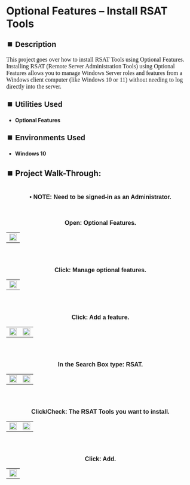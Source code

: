 <h1>Optional Features – Install RSAT Tools</h1>


<h2 style="font-family: Arial, sans-serif; font-size: 20px; font-weight: bold; margin-top: 24px; margin-bottom: 12px;">
⏹️ Description</h2>

<p style="font-family: Georgia, serif; font-size: 16px; margin-top: 12px; margin-bottom: 12px;">
This project goes over how to install RSAT Tools using Optional Features. Installing RSAT (Remote Server Administration Tools) using Optional Features allows you to manage Windows Server roles and features from a Windows client computer (like Windows 10 or 11) without needing to log directly into the server.
</b>



<h2 style="font-family: Arial, sans-serif; font-size: 20px; font-weight: bold; margin-top: 24px; margin-bottom: 12px;">
⏹️ Utilities Used</h2>
  
<p style="font-family: Georgia, serif; font-size: 16px; margin-top: 12px; margin-bottom: 12px;">
 
 - <b>Optional Features</b>



<h2 style="font-family: Arial, sans-serif; font-size: 20px; font-weight: bold; margin-top: 24px; margin-bottom: 12px;"> 
⏹️ Environments Used </h2>

<p style="font-family: Georgia, serif; font-size: 16px; margin-top: 12px; margin-bottom: 12px;">
 
- <b>Windows 10</b>



<h2 style="font-family: Arial, sans-serif; font-size: 20px; font-weight: bold; margin-top: 24px; margin-bottom: 12px;"> 
<h2>
⏹️ Project Walk-Through:</h2>
 <br/>

<div style="text-align:center;">
  <span style="font-family: Arial, sans-serif; font-size: 16px;"><b>•	NOTE: Need to be signed-in as an Administrator.</b></span>  
<br/><br/><br/><br/>


<div style="text-align:center;">
  <span style="font-family: Arial, sans-serif; font-size: 16px;"><b>Open: Optional Features.</b></span>  
<br/>

<table>
  <tr>
    <td><img src="https://imgur.com/hQEb0da.png" height="100%" width="100%" /></td>
  </tr>
</table>

<br /><br />


<div style="text-align:center;">
  <span style="font-family: Arial, sans-serif; font-size: 16px;"><b>Click: Manage optional features.</b></span>  
<br/>

<table>
  <tr>
    <td><img src="https://imgur.com/gDS1e2b.png" height="100%" width="100%" /></td>
  </tr>
</table>

<br /><br />


<div style="text-align:center;">
  <span style="font-family: Arial, sans-serif; font-size: 16px;"><b>Click: Add a feature.</b></span>  
<br/>

<table>
  <tr>
    <td><img src="https://imgur.com/YsYnmQW.png" height="100%" width="100%" /></td>
    <td><img src="https://imgur.com/P83DHLu.png" height="100%" width="100%" /></td>
  </tr>
</table>

<br /><br />


<div style="text-align:center;">
  <span style="font-family: Arial, sans-serif; font-size: 16px;"><b>In the Search Box type: RSAT.</b></span>  
<br/>

<table>
  <tr>
    <td><img src="https://imgur.com/oCB3gIH.png" height="100%" width="100%" /></td>
    <td><img src="https://imgur.com/IwfRRHn.png" height="100%" width="100%" /></td>
  </tr>
</table>

<br /><br />


<div style="text-align:center;">
  <span style="font-family: Arial, sans-serif; font-size: 16px;"><b>Click/Check: The RSAT Tools you want to install.</b></span>  
<br/>

<table>
  <tr>
    <td><img src="https://imgur.com/HAQf26d.png" height="100%" width="100%" /></td>
    <td><img src="https://imgur.com/2FvhVl8.png" height="100%" width="100%" /></td>
  </tr>
</table>

<br /><br />


<div style="text-align:center;">
  <span style="font-family: Arial, sans-serif; font-size: 16px;"><b>Click: Add.</b></span>  
<br/>

<table>
  <tr>
    <td><img src="https://imgur.com/8HWhygP.png" height="100%" width="100%" /></td>
  </tr>
</table>

<br /><br />

